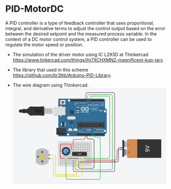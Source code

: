 # PID-MotorDC
A PID controller is a type of feedback controller that uses proportional, integral, and derivative terms to adjust the control output based on the error between the desired setpoint and the measured process variable. In the context of a DC motor control system, a PID controller can be used to regulate the motor speed or position.

- The simulation of the driver motor using IC L293D at Thinkercad <br>
https://www.tinkercad.com/things/jhi7XCHXMN2-magnificent-kup-jarv.

- The library that used in this scheme <br>
https://github.com/br3ttb/Arduino-PID-Library.

- The wire diagram using Thinkercad.
![The wire diagram using Thinkercad](https://github.com/yogiazy/PID-MotorDC/blob/master/wire-diagram.png)
